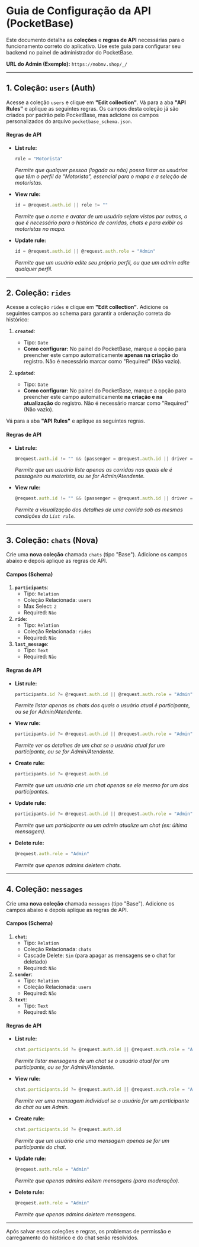 # Guia de Configuração da API (PocketBase)

Este documento detalha as **coleções** e **regras de API** necessárias para o funcionamento correto do aplicativo. Use este guia para configurar seu backend no painel de administrador do PocketBase.

**URL do Admin (Exemplo):** `https://mobmv.shop/_/`

---

## 1. Coleção: `users` (Auth)

Acesse a coleção `users` e clique em **"Edit collection"**. Vá para a aba **"API Rules"** e aplique as seguintes regras. Os campos desta coleção já são criados por padrão pelo PocketBase, mas adicione os campos personalizados do arquivo `pocketbase_schema.json`.

#### **Regras de API**

*   **List rule:**
    ```js
    role = "Motorista"
    ```
    *Permite que qualquer pessoa (logada ou não) possa listar os usuários que têm o perfil de "Motorista", essencial para o mapa e a seleção de motoristas.*

*   **View rule:**
    ```js
    id = @request.auth.id || role != ""
    ```
    *Permite que o nome e avatar de um usuário sejam vistos por outros, o que é necessário para o histórico de corridas, chats e para exibir os motoristas no mapa.*

*   **Update rule:**
    ```js
    id = @request.auth.id || @request.auth.role = "Admin"
    ```
    *Permite que um usuário edite seu próprio perfil, ou que um admin edite qualquer perfil.*

---

## 2. Coleção: `rides`

Acesse a coleção `rides` e clique em **"Edit collection"**. Adicione os seguintes campos ao schema para garantir a ordenação correta do histórico:

1.  **`created`**:
    *   Tipo: `Date`
    *   **Como configurar:** No painel do PocketBase, marque a opção para preencher este campo automaticamente **apenas na criação** do registro. Não é necessário marcar como "Required" (Não vazio).

2.  **`updated`**:
    *   Tipo: `Date`
    *   **Como configurar:** No painel do PocketBase, marque a opção para preencher este campo automaticamente **na criação e na atualização** do registro. Não é necessário marcar como "Required" (Não vazio).

Vá para a aba **"API Rules"** e aplique as seguintes regras.

#### **Regras de API**

*   **List rule:**
    ```js
    @request.auth.id != "" && (passenger = @request.auth.id || driver = @request.auth.id || @request.auth.role = "Admin" || @request.auth.role = "Atendente")
    ```
    *Permite que um usuário liste apenas as corridas nas quais ele é passageiro ou motorista, ou se for Admin/Atendente.*

*   **View rule:**
    ```js
    @request.auth.id != "" && (passenger = @request.auth.id || driver = @request.auth.id || @request.auth.role = "Admin" || @request.auth.role = "Atendente")
    ```
    *Permite a visualização dos detalhes de uma corrida sob as mesmas condições da `List rule`.*

---

## 3. Coleção: `chats` (Nova)

Crie uma **nova coleção** chamada `chats` (tipo "Base"). Adicione os campos abaixo e depois aplique as regras de API.

#### **Campos (Schema)**
1.  **`participants`**:
    *   Tipo: `Relation`
    *   Coleção Relacionada: `users`
    *   Max Select: `2`
    *   Required: `Não`
2.  **`ride`**:
    *   Tipo: `Relation`
    *   Coleção Relacionada: `rides`
    *   Required: `Não`
3.  **`last_message`**:
    *   Tipo: `Text`
    *   Required: `Não`

#### **Regras de API**
*   **List rule:**
    ```js
    participants.id ?= @request.auth.id || @request.auth.role = "Admin" || @request.auth.role = "Atendente"
    ```
    *Permite listar apenas os chats dos quais o usuário atual é participante, ou se for Admin/Atendente.*

*   **View rule:**
    ```js
    participants.id ?= @request.auth.id || @request.auth.role = "Admin" || @request.auth.role = "Atendente"
    ```
    *Permite ver os detalhes de um chat se o usuário atual for um participante, ou se for Admin/Atendente.*

*   **Create rule:**
    ```js
    participants.id ?= @request.auth.id
    ```
    *Permite que um usuário crie um chat apenas se ele mesmo for um dos participantes.*

*   **Update rule:**
    ```js
    participants.id ?= @request.auth.id || @request.auth.role = "Admin"
    ```
    *Permite que um participante ou um admin atualize um chat (ex: última mensagem).*

*   **Delete rule:**
    ```js
    @request.auth.role = "Admin"
    ```
    *Permite que apenas admins deletem chats.*

---

## 4. Coleção: `messages`

Crie uma **nova coleção** chamada `messages` (tipo "Base"). Adicione os campos abaixo e depois aplique as regras de API.

#### **Campos (Schema)**
1.  **`chat`**:
    *   Tipo: `Relation`
    *   Coleção Relacionada: `chats`
    *   Cascade Delete: `Sim` (para apagar as mensagens se o chat for deletado)
    *   Required: `Não`
2.  **`sender`**:
    *   Tipo: `Relation`
    *   Coleção Relacionada: `users`
    *   Required: `Não`
3.  **`text`**:
    *   Tipo: `Text`
    *   Required: `Não`

#### **Regras de API**
*   **List rule:**
    ```js
    chat.participants.id ?= @request.auth.id || @request.auth.role = "Admin" || @request.auth.role = "Atendente"
    ```
    *Permite listar mensagens de um chat se o usuário atual for um participante, ou se for Admin/Atendente.*

*   **View rule:**
    ```js
    chat.participants.id ?= @request.auth.id || @request.auth.role = "Admin"
    ```
    *Permite ver uma mensagem individual se o usuário for um participante do chat ou um Admin.*

*   **Create rule:**
    ```js
    chat.participants.id ?= @request.auth.id
    ```
    *Permite que um usuário crie uma mensagem apenas se for um participante do chat.*

*   **Update rule:**
    ```js
    @request.auth.role = "Admin"
    ```
    *Permite que apenas admins editem mensagens (para moderação).*

*   **Delete rule:**
    ```js
    @request.auth.role = "Admin"
    ```
    *Permite que apenas admins deletem mensagens.*

---

Após salvar essas coleções e regras, os problemas de permissão e carregamento do histórico e do chat serão resolvidos.
